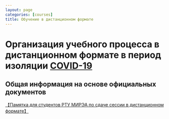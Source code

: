 ```yaml
---
layout: page
categories: [courses]
title: Обучение в дистанционном формате
---
```


# Организация учебного процесса в дистанционном формате в период изоляции [COVID-19](https://www.ncbi.nlm.nih.gov/nuccore/NC_045512.2?report=fasta)

## Общая информация на основе официальных документов
[【Памятка для студентов РТУ МИРЭА по сдаче сессии в дистанционном
формате】](https://www.mirea.ru/upload/%D0%9F%D0%B0%D0%BC%D1%8F%D1%82%D0%BA%D0%B0%20%D0%B4%D0%BB%D1%8F%20%D1%81%D1%82%D1%83%D0%B4%D0%B5%D0%BD%D1%82%D0%BE%D0%B2.pdf)
